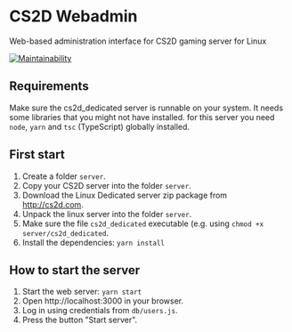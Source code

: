 # CS2D Webadmin
Web-based administration interface for CS2D gaming server for Linux

[![Maintainability](https://api.codeclimate.com/v1/badges/1aa4bfbd72be3ccc345a/maintainability)](https://codeclimate.com/github/jaller94/cs2d-webadmin/maintainability)

## Requirements
Make sure the cs2d_dedicated server is runnable on your system. It needs some libraries that you might not have installed.
for this server you need `node`, `yarn` and `tsc` (TypeScript) globally installed.

## First start
1. Create a folder `server`.
2. Copy your CS2D server into the folder `server`.
3. Download the Linux Dedicated server zip package from http://cs2d.com.
4. Unpack the linux server into the folder `server`.
5. Make sure the file `cs2d_dedicated` executable (e.g. using `chmod +x server/cs2d_dedicated`.
6. Install the dependencies: `yarn install`

## How to start the server
1. Start the web server: `yarn start`
2. Open http://localhost:3000 in your browser.
3. Log in using credentials from `db/users.js`.
4. Press the button "Start server".
